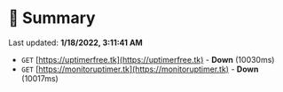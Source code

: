 # 📖 Summary
Last updated: **1/18/2022, 3:11:41 AM**

- `GET` [https://uptimerfree.tk](https://uptimerfree.tk) - **Down** (10030ms)
- `GET` [https://monitoruptimer.tk](https://monitoruptimer.tk) - **Down** (10017ms)
